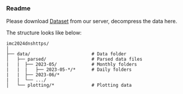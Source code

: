 ### Readme
Please download [Dataset](https://keyinfra.cs.virginia.edu/dns_http/artifact) from our server, decompress the data here. 

The structure looks like below:

```
imc2024dnshttps/
│
├── data/                       # Data folder
│   ├── parsed/                 # Parsed data files
|   |  ├── 2023-05/             # Monthly folders
|   |  |   ├── 2023-05-*/*      # Daily folders
|   |  ├── 2023-06/*
|   |  └── .../
│   └── plotting/*              # Plotting data 
```